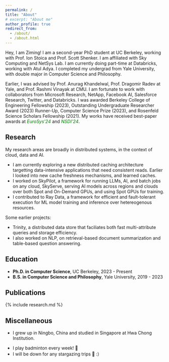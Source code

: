 ```yaml
---
permalink: /
title: "About" 
# excerpt: "About me"
author_profile: true
redirect_from: 
  - /about/
  - /about.html
---
```


<style>
a {text-decoration: none;}
</style>

<!-- ## Hey there <img src="https://media.giphy.com/media/hvRJCLFzcasrR4ia7z/giphy.gif" width="25px"> -->

Hey, I am Ziming! I am a second-year PhD student at UC Berkeley, working with Prof. <a style="text-decoration:none" href="https://people.eecs.berkeley.edu/~istoica/" target="_blank">Ion Stoica</a> and Prof. <a style="text-decoration:none" href="https://www2.eecs.berkeley.edu/Faculty/Homepages/shenker.html" target="_blank">Scott Shenker</a>. I am affiliated with <a style="text-decoration:none" href="https://sky.cs.berkeley.edu" target="_blank">Sky Computing</a> and <a style="text-decoration:none" href="http://netsys.cs.berkeley.edu" target="_blank">NetSys</a> Lab. I am currently doing part-time at Databricks, working with <a style="text-decoration:none" href="https://scholar.google.com/citations?user=yYtLjp8AAAAJ&hl=en" target="_blank">Atul Adya</a>. I completed my undergrad from Yale University, with double major in Computer Science and Philosophy. 

Earlier, I was advised by Prof. <a style="text-decoration:none" href="https://www.anuragkhandelwal.com/" target="_blank">Anurag Khandelwal</a>, Prof. <a style="text-decoration:none" href="http://www.cs.yale.edu/homes/radev/" target="_blank"> Dragomir Radev</a> at Yale, and Prof. <a style="text-decoration:none" href="http://www.cs.cmu.edu/~rvinayak/" target="_blank">Rashmi Vinayak</a> at CMU. I am fortunate to work with collaborators from Microsoft Research, NetApp, Facebook AI, Salesforce Research, Twitter, and Databricks. I was awarded <a style="text-decoration:none" href="https://grad.berkeley.edu/financial/options-for-financial-support/fellowships/" target="_blank"> Berkeley College of Engineering Fellowship</a> (2023), <a style="text-decoration:none" href="https://cra.org/2023-outstanding-undergraduate-researcher-award-recipients/" target="_blank"> Outstanding Undergraduate Researcher Award</a> (2023) Runner-Up, <a style="text-decoration:none" href="https://seas.yale.edu/news-events/news/congratulations-seas-class-2023" target="_blank">Computer Science Prize</a> (2023), and <a style="text-decoration:none" href="https://science.yalecollege.yale.edu/yale-undergraduate-research/fellowship-grants/yale-college-deans-research-fellowship" target="_blank">Rosenfeld Science Scholars Fellowship</a> (2021). My works have received best-paper awards at <span style="color:green; font-style:italic">EuroSys'24</span> and <span style="color:green; font-style:italic">NSDI'24</span>. 

## Research

My research areas are broadly in distributed systems, in the context of cloud, data and AI.  

* I am currently exploring a new distributed caching architecture targetting data-intensive applications that need consistent reads. Earlier I looked into new <a style="text-decoration:none" href="https://dl.acm.org/doi/10.1145/3696348.3696858" target="_blank">cache freshness</a> mechanisms, and <a style="text-decoration:none" href="https://www.usenix.org/conference/fast23/presentation/yang-juncheng" target="_blank">learned caches</a>. 
* I worked on <a style="text-decoration:none" href="https://github.com/skypilot-org/skypilot" target="_blank">SkyPilot</a>, a framework for running LLMs, AI, and batch jobs on any cloud, <a style="text-decoration:none" href="https://arxiv.org/pdf/2411.01438" target="_blank">SkyServe</a>, serving AI models across regions and clouds over both Spot and On-Demand GPUs, and <a style="text-decoration:none" href="https://arxiv.org/pdf/2411.01438" target="_blank">using Spot GPUs for training</a>.
* I contributed to <a style="text-decoration:none" href="https://docs.ray.io/en/latest/data/data.html" target="_blank">Ray Data</a>, a framework for efficient and fault-tolerant execution for ML model training and inference over hetereogenous resources. 

Some earlier projects:
* <a style="text-decoration:none" href="https://dl.acm.org/doi/10.1145/3627703.3650072" target="_blank">Trinity</a>, a distributed data store that faciliates both fast multi-attribute queries and storage efficiency.
* I also worked on NLP, on <a style="text-decoration:none" href="https://aclanthology.org/2022.acl-long.118/" target="_blank">retrieval-based document summarization</a> and <a style="text-decoration:none" href="https://aclanthology.org/2022.tacl-1.3/" target="_blank">table-based question answering</a>. 

<!-- I am broadly interested in <span style="color:green; font-style:italic">Computer Systems</span>.  -->

<!--## Research

I am broadly interested in computer systems and networks. -->
  
<!-- ## News

\[2022.12\] Awarded 2023 <a style="text-decoration:none" href="https://cra.org/2023-outstanding-undergraduate-researcher-award-recipients/" target="_blank"> Outstanding Undergraduate Researcher Award</a> Runner-Up!\
\[2022.12\] *GL-Cache* accepted at FAST 2023!\
\[2022.4\] One paper accepted at NAACL 2022!\
\[2022.2\] _DYLE_ and _Summ<sup>N</sup>_ accepted at ACL 2022!\
\[2021.5\] _FetaQA_ accepted at TACL 2022!\
\[2019.9\] Started undergraduate study at Yale!\
\[2019.5\] Graduated from Hwa Chong Institution, Singapore!\
\[2019.4\] Two papers accepted at Separation and Purification Technology -->

## Education

* **Ph.D. in Computer Science**, UC Berkeley, 2023 - Present
* **B.S. in Computer Science and Philosophy**, Yale University, 2019 - 2023

## Publications

{% include research.md %}

<!-- For a full list of publications, please see <a style="text-decoration:none" href="https://scholar.google.com/citations?user=ycaUmLkAAAAJ&hl=en" target="_blank">Google Scholar</a>. -->


## Miscellaneous
* I grew up in Ningbo, China and studied in Singapore at Hwa Chong Institution.
<!-- * For philosophy, I am mostly interested in logics and philosophy of language. -->
* I play badminton every week! 🏸
* I will be down for any <a style="text-decoration:none" href="https://maoziming.github.io/astrophotography/"> stargazing</a> trips 🔭 :）